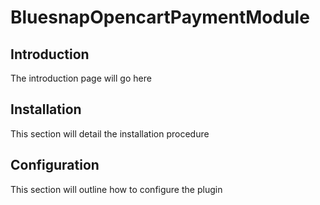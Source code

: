 # BluesnapOpencartPaymentModule

## Introduction
The introduction page will go here

## Installation
This section will detail the installation procedure

## Configuration 
This section will outline how to configure the plugin
